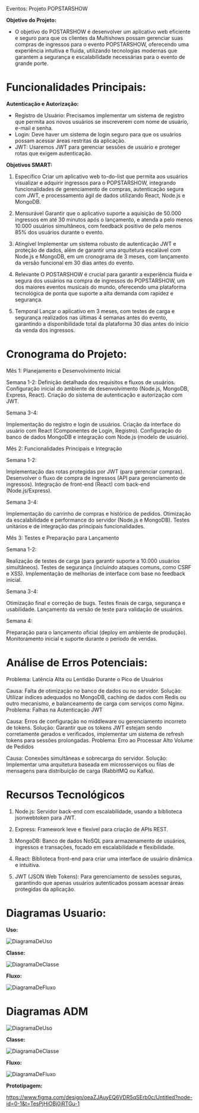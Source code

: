 Eventos: Projeto POPSTARSHOW

__Objetivo do Projeto:__

- O objetivo do POSTARSHOW é desenvolver um aplicativo web eficiente e seguro para que os clientes da Multishows possam gerenciar suas compras de ingressos para o evento POPSTARSHOW, oferecendo uma experiência intuitiva e fluida, utilizando tecnologias modernas que garantem a segurança e escalabilidade necessárias para o evento de grande porte.

# Funcionalidades Principais:

__Autenticação e Autorização:__

- Registro de Usuário: Precisamos implementar um sistema de registro que permita aos novos usuários se inscreverem com nome de usuário, e-mail e senha.
- Login: Deve haver um sistema de login seguro para que os usuários possam acessar áreas restritas da aplicação.
- JWT: Usaremos JWT para gerenciar sessões de usuário e proteger rotas que exigem autenticação.


__Objetivos SMART:__

1. Específico
Criar um aplicativo web to-do-list que permita aos usuários visualizar e adquirir ingressos para o POPSTARSHOW, integrando funcionalidades de gerenciamento de compras, autenticação segura com JWT, e processamento ágil de dados utilizando React, Node.js e MongoDB.

2. Mensurável 
Garantir que o aplicativo suporte a aquisição de 50.000 ingressos em até 30 minutos após o lançamento, e atenda a pelo menos 10.000 usuários simultâneos, com feedback positivo de pelo menos 85% dos usuários durante o evento.

3. Atingível 
Implementar um sistema robusto de autenticação JWT e proteção de dados, além de garantir uma arquitetura escalável com Node.js e MongoDB, em um cronograma de 3 meses, com lançamento da versão funcional em 30 dias antes do evento.

4. Relevante
O POSTARSHOW é crucial para garantir a experiência fluida e segura dos usuários na compra de ingressos do POPSTARSHOW, um dos maiores eventos musicais do mundo, oferecendo uma plataforma tecnológica de ponta que suporte a alta demanda com rapidez e segurança.

5. Temporal
Lançar o aplicativo em 3 meses, com testes de carga e segurança realizados nas últimas 4 semanas antes do evento, garantindo a disponibilidade total da plataforma 30 dias antes do início da venda dos ingressos.

# Cronograma do Projeto:

Mês 1: Planejamento e Desenvolvimento Inicial

Semana 1-2: Definição detalhada dos requisitos e fluxos de usuários.
Configuração inicial do ambiente de desenvolvimento (Node.js, MongoDB, Express, React).
Criação do sistema de autenticação e autorização com JWT.

Semana 3-4:

Implementação do registro e login de usuários.
Criação da interface do usuário com React (Componentes de Login, Registro).
Configuração do banco de dados MongoDB e integração com Node.js (modelo de usuário).

Mês 2: Funcionalidades Principais e Integração

Semana 1-2:

Implementação das rotas protegidas por JWT (para gerenciar compras).
Desenvolver o fluxo de compra de ingressos (API para gerenciamento de ingressos).
Integração de front-end (React) com back-end (Node.js/Express).

Semana 3-4:

Implementação do carrinho de compras e histórico de pedidos.
Otimização da escalabilidade e performance do servidor (Node.js e MongoDB).
Testes unitários e de integração das principais funcionalidades.

Mês 3: Testes e Preparação para Lançamento

Semana 1-2:

Realização de testes de carga (para garantir suporte a 10.000 usuários simultâneos).
Testes de segurança (incluindo ataques comuns, como CSRF e XSS).
Implementação de melhorias de interface com base no feedback inicial.

Semana 3-4:

Otimização final e correção de bugs.
Testes finais de carga, segurança e usabilidade.
Lançamento da versão de teste para validação de usuários.

Semana 4:

Preparação para o lançamento oficial (deploy em ambiente de produção).
Monitoramento inicial e suporte durante o período de vendas.


# Análise de Erros Potenciais:


Problema: Latência Alta ou Lentidão Durante o Pico de Usuários

Causa: Falta de otimização no banco de dados ou no servidor.
Solução: Utilizar índices adequados no MongoDB, caching de dados com Redis ou outro mecanismo, e balanceamento de carga com serviços como Nginx.
Problema: Falhas na Autenticação JWT

Causa: Erros de configuração no middleware ou gerenciamento incorreto de tokens.
Solução: Garantir que os tokens JWT estejam sendo corretamente gerados e verificados, implementar um sistema de refresh tokens para sessões prolongadas.
Problema: Erro ao Processar Alto Volume de Pedidos

Causa: Conexões simultâneas e sobrecarga do servidor.
Solução: Implementar uma arquitetura baseada em microsserviços ou filas de mensagens para distribuição de carga (RabbitMQ ou Kafka).


# Recursos Tecnológicos

1. Node.js: Servidor back-end com escalabilidade, usando a biblioteca jsonwebtoken para JWT.

2. Express: Framework leve e flexível para criação de APIs REST.

3. MongoDB: Banco de dados NoSQL para armazenamento de usuários, ingressos e transações, focado em escalabilidade e flexibilidade.

4. React: Biblioteca front-end para criar uma interface de usuário dinâmica e intuitiva.

5. JWT (JSON Web Tokens): Para gerenciamento de sessões seguras, garantindo que apenas usuários autenticados possam acessar áreas protegidas da aplicação.

# Diagramas Usuario:

__Uso:__

![DiagramaDeUso](diagramas/diagrama-uso.png)

__Classe:__

![DiagramaDeClasse](diagramas/diagrama-classe.png)

__Fluxo:__

![DiagramaDeFluxo](diagramas/diagrama-fluxo.png)

# Diagramas ADM

![DiagramaDeUso](diagramas/diagrama-uso.png)

__Classe:__

![DiagramaDeClasse](diagramas/diagrama-classe.png)

__Fluxo:__

![DiagramaDeFluxo](diagramas/diagrama-fluxo.png)

__Prototipagem:__

https://www.figma.com/design/oeaZJAuyEQ6VDR5qSErb0c/Untitled?node-id=0-1&t=TesPjHiOBj0jRTGu-1